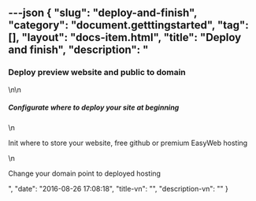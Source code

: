---json
{
    "slug": "deploy-and-finish",
    "category": "document.getttingstarted",
    "tag": [],
    "layout": "docs-item.html",
    "title": "Deploy and finish",
    "description": "<h3>Deploy preview website and public to domain</h3>\n\n<h5>Configurate where to deploy your site at beginning</h5>\n<p>Init where to store your website, free github or premium EasyWeb hosting</p>\n<p>Change your domain point to deployed hosting</p>",
    "date": "2016-08-26 17:08:18",
    "title-vn": "",
    "description-vn": ""
}
---
